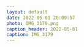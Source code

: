 ```yaml
---
layout: default
date: 2022-05-01 20:00:57
photo: IMG_3179.png
caption_header: 2022-05-01
caption: IMG_3179
---
```

